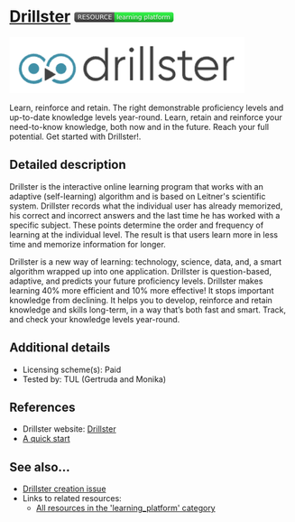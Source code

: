 # [Drillster](https://drillster.com/)  [<img src="images/resource-learning_platform.png" align="bottom">](https://github.com/e-CLOSE/Toolbox/issues?q=label%3A02_RESOURCE+label%3Alearning_platform)

[<img src="images/drillster.png" align="bottom" height="100" alt="Drillster Logo">](https://drillster.com/)

Learn, reinforce and retain. The right demonstrable proficiency levels and up-to-date knowledge levels year-round. Learn, retain and reinforce your need-to-know knowledge, both now and in the future. Reach your full potential. Get started with Drillster!.


## Detailed description

Drillster is the interactive online learning program that works with an adaptive (self-learning) algorithm and is based on Leitner's scientific system. Drillster records what the individual user has already memorized, his correct and incorrect answers and the last time he has worked with a specific subject. These points determine the order and frequency of learning at the individual level. The result is that users learn more in less time and memorize information for longer.

Drillster is a new way of learning: technology, science, data, and, a smart algorithm wrapped up into one application. Drillster is question-based, adaptive, and predicts your future proficiency levels. Drillster makes learning 40% more efficient and 10% more effective! It stops important knowledge from declining. It helps you to develop, reinforce and retain knowledge and skills long-term, in a way that’s both fast and smart. Track, and check your knowledge levels year-round. 


## Additional details

- Licensing scheme(s): Paid
- Tested by: TUL (Gertruda and Monika)


## References

- Drillster website: [Drillster](https://drillster.com/)
- [A quick start](https://drillster.com/implementation/)


## See also...

- [Drillster creation issue](https://github.com/e-CLOSE/Toolbox/issues/194)
- Links to related resources:
  - [All resources in the 'learning_platform' category](https://github.com/e-CLOSE/Toolbox/issues?q=label%3A02_RESOURCE+label%3Alearning_platform)
